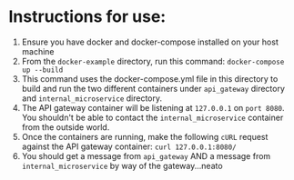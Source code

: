 # Instructions for use:

 1. Ensure you have docker and docker-compose installed on your host machine
 2. From the `docker-example` directory, run this command: `docker-compose up --build`
 3. This command uses the docker-compose.yml file in this directory to build and run the two different containers under `api_gateway` directory and `internal_microservice` directory.
 4. The API gateway container will be listening at `127.0.0.1` on `port 8080`. You shouldn't be able to contact the `internal_microservice` container from the outside world.
 5. Once the containers are running, make the following `cURL` request against the API gateway container: `curl 127.0.0.1:8080/`
 6. You should get a message from `api_gateway` AND a message from `internal_microservice` by way of the gateway...neato
 
